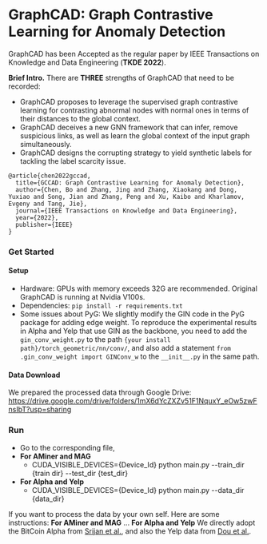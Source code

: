 # GraphCAD: Graph Contrastive Learning for Anomaly Detection 

GraphCAD has been Accepted as the regular paper by IEEE Transactions on Knowledge and Data Engineering (**TKDE 2022**).

**Brief Intro.** There are **THREE** strengths of GraphCAD that need to be recorded:
+ GraphCAD proposes to leverage the supervised graph contrastive learning for contrasting abnormal nodes with normal ones in terms of their distances to the global context. 
+ GraphCAD deceives a new GNN framework that can infer, remove suspicious links, as well as learn the global context of the input graph simultaneously.
+ GraphCAD designs the corrupting strategy to yield synthetic labels for tackling the label scarcity issue.

```
@article{chen2022gccad,
  title={GCCAD: Graph Contrastive Learning for Anomaly Detection},
  author={Chen, Bo and Zhang, Jing and Zhang, Xiaokang and Dong, Yuxiao and Song, Jian and Zhang, Peng and Xu, Kaibo and Kharlamov, Evgeny and Tang, Jie},
  journal={IEEE Transactions on Knowledge and Data Engineering},
  year={2022},
  publisher={IEEE}
}
```

### Get Started

#### Setup
+ Hardware: GPUs with memory exceeds 32G are recommended. Original GraphCAD is running at Nvidia V100s.
+ Dependencies: ```pip install -r requirements.txt```
+ Some issues about PyG: We slightly modify the GIN code in the PyG package for adding edge weight. To reproduce the experimental results in Alpha and Yelp that use GIN as the backbone, you need to add the ```gin_conv_weight.py``` to the path ```{your install path}/torch_geometric/nn/conv/```, and also add a statement ```from .gin_conv_weight import GINConv_w``` to the ```__init__.py``` in the same path. 

#### Data Download
We prepared the processed data through Google Drive: https://drive.google.com/drive/folders/1mX6dYcZXZv51F1NquxY_eOw5zwFnsIbT?usp=sharing

### Run
+ Go to the corresponding file,
+ **For AMiner and MAG**
    + CUDA_VISIBLE_DEVICES={Device_Id} python main.py --train_dir {train dir} --test_dir {test_dir}
+ **For Alpha and Yelp**
    + CUDA_VISIBLE_DEVICES={Device_Id} python main.py --data_dir {data_dir}



If you want to process the data by your own self. Here are some instructions:
**For AMiner and MAG**
...
**For Alpha and Yelp**
We directly adopt the BitCoin Alpha from [Srijan et al.](https://www-cs.stanford.edu/~srijan/pubs/rev2-wsdm18.pdf), and also the Yelp data from [Dou et al.](https://arxiv.org/pdf/2008.08692.pdf).
